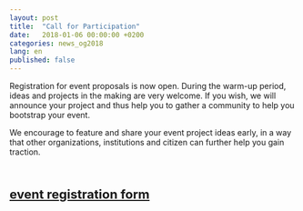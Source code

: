 ```yaml
---
layout: post
title:  "Call for Participation"
date:   2018-01-06 00:00:00 +0200
categories: news_og2018
lang: en
published: false
---
```


Registration for event proposals is now open. During the warm-up period,
ideas and projects in the making are very welcome. If you wish, we will announce your project
and thus help you to gather a community to help you bootstrap your event.

We encourage to feature and share your event project ideas early, in a way that other
organizations, institutions and citizen can further help you gain traction.

<br>
<p>
<p style="font-size: 22px"><strong>
<a href="https://goo.gl/forms/squpuIoTCzXE7F9y1">event registration form</a>
</strong></p>
</p>
<br><br>

